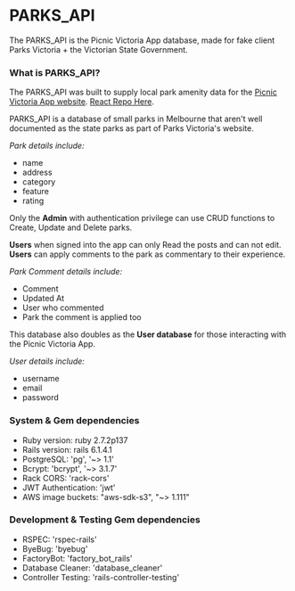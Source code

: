 # PARKS_API

The PARKS_API is the Picnic Victoria App database, made for fake client Parks Victoria + the Victorian State Government.

### **What is PARKS_API?**

The PARKS_API was built to supply local park amenity data for the [Picnic Victoria App website](https://picnic-vic.netlify.app). [React Repo Here](https://github.com/PicnicVic/parks_react).

PARKS_API is a database of small parks in Melbourne that aren't well documented as the state parks as part of Parks Victoria's website.

_Park details include:_

- name 
- address
- category
- feature
- rating

Only the **Admin** with authentication privilege can use CRUD functions to Create, Update and Delete parks.

**Users** when signed into the app can only Read the posts and can not edit. **Users** can apply comments to the park as commentary to their experience.

_Park Comment details include:_

- Comment
- Updated At
- User who commented
- Park the comment is applied too

This database also doubles as the **User database** for those interacting with the Picnic Victoria App.

_User details include:_

- username
- email
- password

### System & Gem dependencies

- Ruby version: ruby 2.7.2p137
- Rails version: rails 6.1.4.1
- PostgreSQL: 'pg', '~> 1.1'
- Bcrypt: 'bcrypt', '~> 3.1.7'
- Rack CORS: 'rack-cors'
- JWT Authentication: 'jwt'
- AWS image buckets: "aws-sdk-s3", "~> 1.111"

### Development & Testing Gem dependencies

- RSPEC: 'rspec-rails'
- ByeBug: 'byebug'
- FactoryBot: 'factory_bot_rails'
- Database Cleaner: 'database_cleaner'
- Controller Testing: 'rails-controller-testing'

